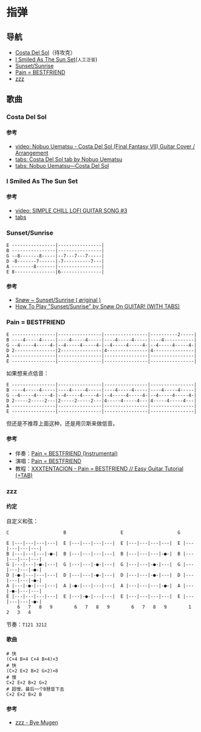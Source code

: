 # 指弹

## 导航

- [Costa Del Sol](#Costa-Del-Sol)（待攻克）
- [I Smiled As The Sun Set](#I-Smiled-As-The-Sun-Set)(`人工泛音`)
- [Sunset/Sunrise](#Sunset/Sunrise)
- [Pain = BESTFRIEND](#Pain--BESTFRIEND)
- [zzz](#zzz)

## 歌曲

### Costa Del Sol

#### 参考

- [video: Nobuo Uematsu - Costa Del Sol (Final Fantasy VII) Guitar Cover / Arrangement](https://www.youtube.com/watch?v=3zK24AlZjk8)
- [tabs: Costa Del Sol tab by Nobuo Uematsu](https://tabs.ultimate-guitar.com/tab/nobuo_uematsu/costa_del_sol_tabs_1489370)
- [tabs: Nobuo Uematsu—Costa Del Sol](https://www.songsterr.com/a/wsa/nobuo-uematsu-costa-del-sol-tab-s48928t0)

### I Smiled As The Sun Set

#### 参考

- [video: SIMPLE CHILL LOFI GUITAR SONG #3](https://www.youtube.com/watch?v=B190C1OE_Q4)
- [tabs](https://postimg.cc/GHrjm3sv)

### Sunset/Sunrise

```
E ----------------|----------------|
B ----------------|----------------|
G --8-------8-----|--7---7---7-----|
D -8-------7------|-7----------7---|
A --------8-------|----------------|
E 8---------------|6---------------|
```

#### 参考

- [Snøw ~ Sunset/Sunrise ( øriginal )](https://www.youtube.com/watch?v=WKzMb5Z2cxg)
- [How To Play "Sunset/Sunrise" by Snøw On GUITAR! (WITH TABS)](https://www.youtube.com/watch?v=8GkRAxbYGf4)

### Pain = BESTFRIEND

```
E ----------------|----------------|----------------|----------2-----|
B ----4-----4-----|----4-----4-----|----4-----4-----|----4-----------|
G --4-----4-----4-|--4-----4-----4-|--4-----4-----4-|--4-----4-----4-|
D 2---------------|2---------------|4---------------|4---------------|
A ----------------|----------------|----------------|----------------|
E ----------------|----------------|----------------|----------------|
```

如果想来点低音：

```
E ----------------|----------------|----------------|----------------|
B ----4-----4-----|----4-----4-----|----4-----4-----|----4-----4-----|
G --4-----4-----4-|--4-----4-----4-|--4-----4-----4-|--4-----4-----4-|
D 2-----2-----2---|2-----2-----2---|4-----4-----4---|4-----4-----4---|
A ----------------|----------------|----------------|----------------|
E ----------------|----------------|----------------|----------------|
```

但还是不推荐上面这种，还是用贝斯来做低音。

#### 参考

- 伴奏：[Pain = BESTFRIEND (Instrumental)](https://music.163.com/#/song?id=1388960676)
- 演唱：[Pain = BESTFRIEND](https://music.163.com/#/song?id=545350941)
- 教程：[XXXTENTACION - Pain = BESTFRIEND // Easy Guitar Tutorial (+TAB)](https://www.youtube.com/watch?v=mrm47-FT1xE)

### zzz

#### 约定

自定义和弦：

```
C                    B                    E                    G

E |---|---|---|---|  E |---|---|---|---|  E |---|---|---|---|  E |---|---|---|---|
B |---|---|---|-●-|  B |---|---|---|---|  B |---|---|---|-●-|  B |---|---|---|---|
G |---|---|-●-|---|  G |---|---|-●-|---|  G |---|---|-●-|---|  G |---|---|---|-●-|
D |-●-|---|---|---|  D |---|---|-●-|---|  D |---|---|-●-|---|  D |---|---|---|-●-|
A |---|-●-|---|---|  A |-●-|---|---|---|  A |---|---|---|-●-|  A |---|-●-|---|---|
E |---|---|---|---|  E |---|-●-|---|---|  E |---|---|---|---|  E |---|---|---|-●-|
    6   7   8   9        6   7   8   9        6   7   8   9        1   2   3   4   
```

节奏：`T121 3212`

#### 歌曲

```shell
# 快
(C×4 B×4 C×4 B×4)×3
# 快
(C×2 E×2 B×2 G×2)×8
# 慢
C×2 E×2 B×2 G×2
# 超慢，最后一个B琶音下去
C×2 E×2 B×2 B
```

#### 参考

- [zzz - Bye Mugen](https://music.163.com/#/song?id=479980004)
